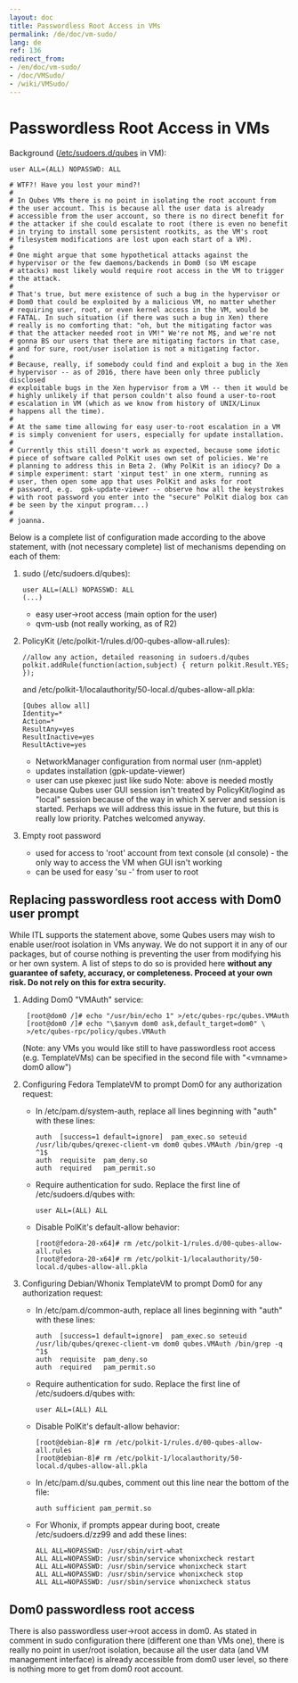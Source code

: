 ```yaml
---
layout: doc
title: Passwordless Root Access in VMs
permalink: /de/doc/vm-sudo/
lang: de
ref: 136
redirect_from:
- /en/doc/vm-sudo/
- /doc/VMSudo/
- /wiki/VMSudo/
---
```


Passwordless Root Access in VMs
===============================

Background ([/etc/sudoers.d/qubes](https://github.com/QubesOS/qubes-core-agent-linux/blob/master/misc/qubes.sudoers) in VM):

    user ALL=(ALL) NOPASSWD: ALL

    # WTF?! Have you lost your mind?!
    #
    # In Qubes VMs there is no point in isolating the root account from
    # the user account. This is because all the user data is already
    # accessible from the user account, so there is no direct benefit for
    # the attacker if she could escalate to root (there is even no benefit
    # in trying to install some persistent rootkits, as the VM's root
    # filesystem modifications are lost upon each start of a VM).
    #
    # One might argue that some hypothetical attacks against the
    # hypervisor or the few daemons/backends in Dom0 (so VM escape
    # attacks) most likely would require root access in the VM to trigger
    # the attack.
    #
    # That's true, but mere existence of such a bug in the hypervisor or
    # Dom0 that could be exploited by a malicious VM, no matter whether
    # requiring user, root, or even kernel access in the VM, would be
    # FATAL. In such situation (if there was such a bug in Xen) there
    # really is no comforting that: "oh, but the mitigating factor was
    # that the attacker needed root in VM!" We're not M$, and we're not
    # gonna BS our users that there are mitigating factors in that case,
    # and for sure, root/user isolation is not a mitigating factor.
    #
    # Because, really, if somebody could find and exploit a bug in the Xen
    # hypervisor -- as of 2016, there have been only three publicly disclosed
    # exploitable bugs in the Xen hypervisor from a VM -- then it would be
    # highly unlikely if that person couldn't also found a user-to-root
    # escalation in VM (which as we know from history of UNIX/Linux
    # happens all the time).
    #
    # At the same time allowing for easy user-to-root escalation in a VM
    # is simply convenient for users, especially for update installation.
    #
    # Currently this still doesn't work as expected, because some idotic
    # piece of software called PolKit uses own set of policies. We're
    # planning to address this in Beta 2. (Why PolKit is an idiocy? Do a
    # simple experiment: start 'xinput test' in one xterm, running as
    # user, then open some app that uses PolKit and asks for root
    # password, e.g.  gpk-update-viewer -- observe how all the keystrokes
    # with root password you enter into the "secure" PolKit dialog box can
    # be seen by the xinput program...)
    #
    # joanna.

Below is a complete list of configuration made according to the above statement, with (not necessary complete) list of mechanisms depending on each of them:

1.  sudo (/etc/sudoers.d/qubes):

        user ALL=(ALL) NOPASSWD: ALL
        (...)

    - easy user->root access (main option for the user)
    - qvm-usb (not really working, as of R2)

2.  PolicyKit (/etc/polkit-1/rules.d/00-qubes-allow-all.rules):

        //allow any action, detailed reasoning in sudoers.d/qubes
        polkit.addRule(function(action,subject) { return polkit.Result.YES; });

    and /etc/polkit-1/localauthority/50-local.d/qubes-allow-all.pkla:

        [Qubes allow all]
        Identity=*
        Action=*
        ResultAny=yes
        ResultInactive=yes
        ResultActive=yes

    - NetworkManager configuration from normal user (nm-applet)
    - updates installation (gpk-update-viewer)
    - user can use pkexec just like sudo Note: above is needed mostly because Qubes user GUI session isn't treated by PolicyKit/logind as "local" session because of the way in which X server and session is started. Perhaps we will address this issue in the future, but this is really low priority. Patches welcomed anyway.

3.  Empty root password
    - used for access to 'root' account from text console (xl console) - the only way to access the VM when GUI isn't working
    - can be used for easy 'su -' from user to root

Replacing passwordless root access with Dom0 user prompt
--------------------------------------------------------

While ITL supports the statement above, some Qubes users may wish to enable
user/root isolation in VMs anyway. We do not support it in any of our packages,
but of course nothing is preventing the user from modifying his or her own
system. A list of steps to do so is provided here **without any guarantee of
safety, accuracy, or completeness. Proceed at your own risk. Do not rely on
this for extra security.**

1. Adding Dom0 "VMAuth" service:

        [root@dom0 /]# echo "/usr/bin/echo 1" >/etc/qubes-rpc/qubes.VMAuth
        [root@dom0 /]# echo "\$anyvm dom0 ask,default_target=dom0" \
        >/etc/qubes-rpc/policy/qubes.VMAuth

   (Note: any VMs you would like still to have passwordless root access (e.g. TemplateVMs) can be specified in the second file with "\<vmname\> dom0 allow")

2. Configuring Fedora TemplateVM to prompt Dom0 for any authorization request:
    - In /etc/pam.d/system-auth, replace all lines beginning with "auth" with these lines:

          auth  [success=1 default=ignore]  pam_exec.so seteuid /usr/lib/qubes/qrexec-client-vm dom0 qubes.VMAuth /bin/grep -q ^1$
          auth  requisite  pam_deny.so
          auth  required   pam_permit.so

    - Require authentication for sudo. Replace the first line of /etc/sudoers.d/qubes with:

          user ALL=(ALL) ALL

    - Disable PolKit's default-allow behavior:

          [root@fedora-20-x64]# rm /etc/polkit-1/rules.d/00-qubes-allow-all.rules
          [root@fedora-20-x64]# rm /etc/polkit-1/localauthority/50-local.d/qubes-allow-all.pkla

3. Configuring Debian/Whonix TemplateVM to prompt Dom0 for any authorization request:
    - In /etc/pam.d/common-auth, replace all lines beginning with "auth" with these lines:

          auth  [success=1 default=ignore]  pam_exec.so seteuid /usr/lib/qubes/qrexec-client-vm dom0 qubes.VMAuth /bin/grep -q ^1$
          auth  requisite  pam_deny.so
          auth  required   pam_permit.so

    - Require authentication for sudo. Replace the first line of /etc/sudoers.d/qubes with:

          user ALL=(ALL) ALL

    - Disable PolKit's default-allow behavior:

          [root@debian-8]# rm /etc/polkit-1/rules.d/00-qubes-allow-all.rules
          [root@debian-8]# rm /etc/polkit-1/localauthority/50-local.d/qubes-allow-all.pkla

    - In /etc/pam.d/su.qubes, comment out this line near the bottom of the file:

          auth sufficient pam_permit.so

    - For Whonix, if prompts appear during boot, create /etc/sudoers.d/zz99 and add these lines:

          ALL ALL=NOPASSWD: /usr/sbin/virt-what
          ALL ALL=NOPASSWD: /usr/sbin/service whonixcheck restart
          ALL ALL=NOPASSWD: /usr/sbin/service whonixcheck start
          ALL ALL=NOPASSWD: /usr/sbin/service whonixcheck stop
          ALL ALL=NOPASSWD: /usr/sbin/service whonixcheck status

Dom0 passwordless root access
-----------------------------

There is also passwordless user->root access in dom0. As stated in comment in sudo configuration there (different one than VMs one), there is really no point in user/root isolation, because all the user data (and VM management interface) is already accessible from dom0 user level, so there is nothing more to get from dom0 root account.
